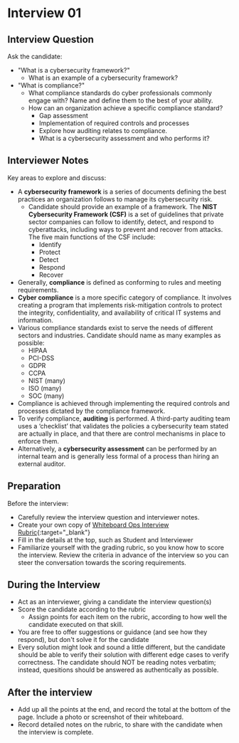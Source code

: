# Interview 01

## Interview Question

 Ask the candidate: 
  - "What is a cybersecurity framework?"
    - What is an example of a cybersecurity framework?
  - "What is compliance?"
    - What compliance standards do cyber professionals commonly engage with? Name and define them to the best of your ability.
    - How can an organization achieve a specific compliance standard? 
      - Gap assessment
      - Implementation of required controls and processes
      - Explore how auditing relates to compliance.
      - What is a cybersecurity assessment and who performs it?

## Interviewer Notes

Key areas to explore and discuss:
- A **cybersecurity framework**  is a series of documents defining the best practices an organization follows to manage its cybersecurity risk.
  - Candidate should provide an example of a framework. The **NIST Cybersecurity Framework (CSF)** is a set of guidelines that private sector companies can follow to identify, detect, and respond to cyberattacks, including ways to prevent and recover from attacks. The five main functions of the CSF include:
    - Identify
    - Protect
    - Detect
    - Respond
    - Recover
- Generally, **compliance** is defined as conforming to rules and meeting requirements. 
- **Cyber compliance** is a more specific category of compliance. It involves creating a program that implements risk-mitigation  controls to protect the integrity, confidentiality, and availability of critical IT systems and information.
- Various compliance standards exist to serve the needs of different sectors and industries. Candidate should name as many examples as possible:
  - HIPAA
  - PCI-DSS
  - GDPR
  - CCPA
  - NIST (many)
  - ISO (many)
  - SOC (many)
- Compliance is achieved through implementing the required controls and processes dictated by the compliance framework. 
- To verify compliance, **auditing** is performed. A third-party auditing team uses a ‘checklist’ that validates the policies a cybersecurity team stated are actually in place, and that there are control mechanisms in place to enforce them.
- Alternatively, a **cybersecurity assessment** can be performed by an internal team and is generally less formal of a process than hiring an external auditor.

## Preparation

Before the interview:
- Carefully review the interview question and interviewer notes.
- Create your own copy of [Whiteboard Ops Interview Rubric](https://docs.google.com/spreadsheets/d/1scthkmARfzAFZrSYAp6LA2coOaoWUWbSzMbtIU4jcHw/edit#gid=1422288328){:target="_blank"}
- Fill in the details at the top, such as Student and Interviewer
- Familiarize yourself with the grading rubric, so you know how to score the interview. Review the criteria in advance of the interview so you can steer the conversation towards the scoring requirements.

## During the Interview

- Act as an interviewer, giving a candidate the interview question(s)
- Score the candidate according to the rubric
  - Assign points for each item on the rubric, according to how well the candidate executed on that skill.
- You are free to offer suggestions or guidance (and see how they respond),  but don't solve it for the candidate
- Every solution might look and sound a little different, but the candidate should be able to verify their solution with different edge cases to verify correctness. The candidate should NOT be reading notes verbatim; instead, quesitions should be answered as authentically as possible.

## After the interview

- Add up all the points at the end, and record the total at the bottom of the page. Include a photo or screenshot of their whiteboard.
- Record detailed notes on the rubric, to share with the candidate when the interview is complete.

